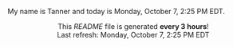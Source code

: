 My name is Tanner and today is Monday, October 7, 2:25 PM EDT.

<p align="center">This <i>README</i> file is generated <b>every 3 hours</b>!</br>Last refresh: Monday, October 7, 2:25 PM EDT<br /></p>
